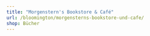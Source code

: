 ```yaml
---
title: "Morgenstern's Bookstore & Café"
url: /bloomington/morgensterns-bookstore-und-cafe/
shop: Bücher
---
```

